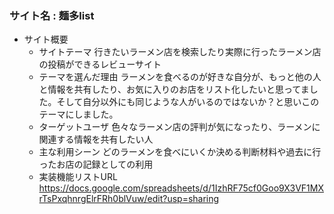 ### サイト名  :  麺多list

- サイト概要
    - サイトテーマ
       行きたいラーメン店を検索したり実際に行ったラーメン店の投稿ができるレビューサイト
    - テーマを選んだ理由
       ラーメンを食べるのが好きな自分が、もっと他の人と情報を共有したり、お気に入りのお店をリスト化したいと思ってました。そして自分以外にも同じような人がいるのではないか？と思いこのテーマにしました。
    - ターゲットユーザ
       色々なラーメン店の評判が気になったり、ラーメンに関連する情報を共有したい人
    - 主な利用シーン
       どのラーメンを食べにいくか決める判断材料や過去に行ったお店の記録としての利用
    - 実装機能リストURL
       https://docs.google.com/spreadsheets/d/1IzhRF75cf0Goo9X3VF1MXrTsPxqhnrgElrFRh0blVuw/edit?usp=sharing